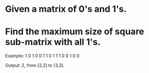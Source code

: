  # Given a matrix of 0's and 1's.
 # Find the maximum size of square sub-matrix with all 1's.
 
 Example: 
          1 0 1 0
          0 1 1 0
          1 1 1 0
          0 1 0 0

 Output: 2, from [2,2] to [3,3].